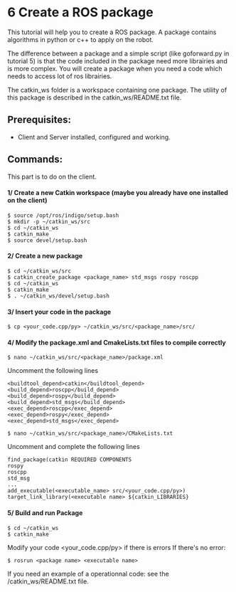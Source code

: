 # 6 Create a ROS package

This tutorial will help you to create a ROS package.
A package contains algorithms in python or c++ to apply on the robot.

The difference between a package and a simple script (like goforward.py in tutorial 5) is that the code included in the package need more librairies and is more complex. 
You will create a package when you need a code which needs to access lot of ros librairies.

The catkin_ws folder is a workspace containing one package. The utility of this package is described in the catkin_ws/README.txt file. 

## Prerequisites:
- Client and Server installed, configured and working.

## Commands:
This part is to do on the client.

#### 1/ Create a new Catkin workspace (maybe you already have one installed on the client)

	$ source /opt/ros/indigo/setup.bash
	$ mkdir -p ~/catkin_ws/src
	$ cd ~/catkin_ws
	$ catkin_make
	$ source devel/setup.bash


#### 2/ Create a new package

	$ cd ~/catkin_ws/src
	$ catkin_create_package <package_name> std_msgs rospy roscpp
	$ cd ~/catkin_ws
	$ catkin_make
	$ . ~/catkin_ws/devel/setup.bash


#### 3/ Insert your code in the package

	$ cp <your_code.cpp/py> ~/catkin_ws/src/<package_name>/src/


#### 4/ Modify the package.xml and CmakeLists.txt files to compile correctly

	$ nano ~/catkin_ws/src/<package_name>/package.xml

Uncomment the following lines

	<buildtool_depend>catkin</buildtool_depend>
	<build_depend>roscpp</build_depend>
	<build_depend>rospy</build_depend>
	<build_depend>std_msgs</build_depend>
	<exec_depend>roscpp</exec_depend>
	<exec_depend>rospy</exec_depend>
	<exec_depend>std_msgs</exec_depend>

	$ nano ~/catkin_ws/src/<package_name>/CMakeLists.txt

Uncomment and complete the following lines

	find_package(catkin REQUIRED COMPONENTS
	rospy
	roscpp
	std_msg
	...
	add_executable(<executable_name> src/<your_code.cpp/py>)
	target_link_library(<executable name> ${catkin_LIBRARIES}

#### 5/ Build and run Package

	$ cd ~/catkin_ws
	$ catkin_make

Modify your code <your_code.cpp/py> if there is errors
If there's no error: 

	$ rosrun <package name> <executable name>


If you need an example of a operationnal code: see the /catkin_ws/README.txt file.









